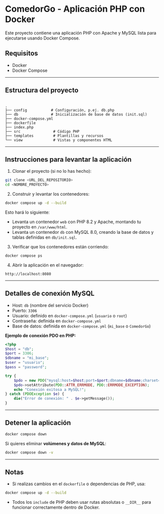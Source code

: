 # ComedorGo - Aplicación PHP con Docker

Este proyecto contiene una aplicación PHP con Apache y MySQL lista para ejecutarse usando Docker Compose.

## Requisitos

- Docker
- Docker Compose

---

## Estructura del proyecto

```

.
├── config           # Configuración, p.ej. db.php
├── db               # Inicialización de base de datos (init.sql)
├── docker-compose.yml
├── dockerfile
├── index.php
├── src               # Código PHP
├── templates         # Plantillas y recursos
└── view              # Vistas y componentes HTML

```

---

## Instrucciones para levantar la aplicación

1. Clonar el proyecto (si no lo has hecho):

```bash
git clone <URL_DEL_REPOSITORIO>
cd <NOMBRE_PROYECTO>
```

2. Construir y levantar los contenedores:

```bash
docker compose up -d --build
```

Esto hará lo siguiente:

- Levanta un contenedor `web` con PHP 8.2 y Apache, montando tu proyecto en `/var/www/html`.
- Levanta un contenedor `db` con MySQL 8.0, creando la base de datos y tablas definidas en `db/init.sql`.

3. Verificar que los contenedores están corriendo:

```bash
docker compose ps
```

4. Abrir la aplicación en el navegador:

```
http://localhost:8080
```

---

## Detalles de conexión MySQL

- Host: `db` (nombre del servicio Docker)
- Puerto: `3306`
- Usuario: definido en `docker-compose.yml` (`usuario` o `root`)
- Contraseña: definida en `docker-compose.yml`
- Base de datos: definida en `docker-compose.yml` (`mi_base` o `ComedorGo`)

**Ejemplo de conexión PDO en PHP:**

```php
<?php
$host = "db";
$port = 3306;
$dbname = "mi_base";
$user = "usuario";
$pass = "password";

try {
    $pdo = new PDO("mysql:host=$host;port=$port;dbname=$dbname;charset=utf8", $user, $pass);
    $pdo->setAttribute(PDO::ATTR_ERRMODE, PDO::ERRMODE_EXCEPTION);
    echo "Conexión exitosa a MySQL!";
} catch (PDOException $e) {
    die("Error de conexión: " . $e->getMessage());
}
```

---

## Detener la aplicación

```bash
docker compose down
```

Si quieres eliminar **volúmenes y datos de MySQL**:

```bash
docker compose down -v
```

---

## Notas

- Si realizas cambios en el `dockerfile` o dependencias de PHP, usa:

```bash
docker compose up -d --build
```

- Todos los `include` de PHP deben usar rutas absolutas o `__DIR__` para funcionar correctamente dentro de Docker.
